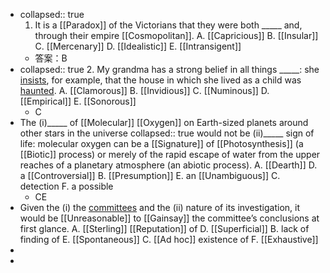 - collapsed:: true
  1. It is a [[Paradox]] of the Victorians that they were both  _____ and, through their empire [[Cosmopolitan]].
  A. [[Capricious]]
  B. [[Insular]]
  C. [[Mercenary]]
  D. [[Idealistic]]
  E. [[Intransigent]]
	- 答案：B
- collapsed:: true
  2. My grandma has a strong belief in all things _____: she [insists]([[Insist]]), for example, that the house in which she lived as a child was [haunted]([[Haunt]]).
  A. [[Clamorous]]
  B. [[Invidious]]
  C. [[Numinous]]
  D. [[Empirical]]
  E. [[Sonorous]]
	- C
- The (i)_____ of [[Molecular]] [[Oxygen]] on Earth-sized planets around other stars in the universe
  collapsed:: true
  would not be (ii)_____ sign of life: molecular oxygen can be a [[Signature]] of [[Photosynthesis]] (a [[Biotic]] process) or merely of the rapid escape of water from the upper reaches of a planetary atmosphere
  (an abiotic process).
  A. [[Dearth]]
  D. a [[Controversial]]
  B. [[Presumption]]
  E. an [[Unambiguous]]
  C. detection
  F. a possible
	- CE
- Given the (i) the [committees]([[Committee]]) and the (ii) nature of its investigation, it would be [[Unreasonable]] to [[Gainsay]] the committee’s conclusions at first glance.
  A. [[Sterling]] [[Reputation]] of
  D. [[Superficial]]
  B. lack of finding of
  E. [[Spontaneous]]
  C. [[Ad hoc]] existence of
  F. [[Exhaustive]]
-
-
